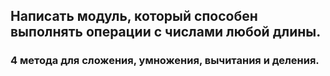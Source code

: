 ## Написать модуль, который способен выполнять операции с числами любой длины.
### 4 метода для сложения, умножения, вычитания и деления.
